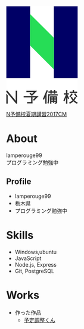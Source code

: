 ![N予備校ロゴ](N予備校ロゴ.png)

<script type="application/javascript" src="https://embed.nicovideo.jp/watch/1500362884/script?w=640&h=360"></script><noscript><a href="https://www.nicovideo.jp/watch/1500362884">N予備校夏期講習2017CM</a></noscript>

# About
lamperouge99  
プログラミング勉強中

## Profile
- lamperouge99
- 栃木県
- プログラミング勉強中

# Skills
- Windows,ubuntu
- JavaScript
- Node.js, Express
- Git, PostgreSQL

# Works
- 作った作品
  - [予定調整くん](https://vast-hamlet-75307.herokuapp.com/)
